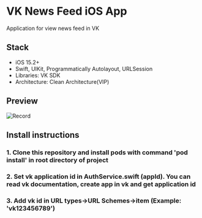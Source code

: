 # VK News Feed iOS App
Application for view news feed in VK

## Stack
- iOS 15.2+  
- Swift, UIKit, Programmatically Autolayout, URLSession
- Libraries: VK SDK
- Architecture: Clean Architecture(VIP)

## Preview
![Record](https://github.com/RDKjaz/VkNewsFeed/assets/55765369/e69c478d-3d35-446d-aed5-4144522fb0a2)

## Install instructions
### 1. Clone this repository and install pods with command 'pod install' in root directory of project
### 2. Set vk application id in AuthService.swift (appId). You can read vk documentation, create app in vk and get application id
### 3. Add vk id in URL types->URL Schemes->item (Example: 'vk123456789')
